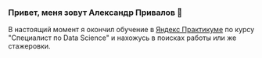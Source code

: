 ### Привет, меня зовут Александр Привалов 👋
 В настоящий момент я окончил обучение в [Яндекс Практикуме](https://practicum.yandex.ru) по курсу "Специалист по Data Science" и нахожусь в поисках работы или же стажеровки.
<!--
**BoboBraine/BoboBraine** is a ✨ _special_ ✨ repository because its `README.md` (this file) appears on your GitHub profile.

Here are some ideas to get you started:

- 🔭 I’m currently working on ...
- 🌱 I’m currently learning ...
- 👯 I’m looking to collaborate on ...
- 🤔 I’m looking for help with ...
- 💬 Ask me about ...
- 📫 How to reach me: ...
- 😄 Pronouns: ...
- ⚡ Fun fact: ...
-->
